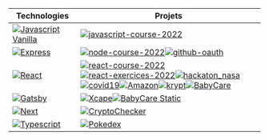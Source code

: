 | **Technologies**| **Projets** |
|-----------------|-----------------------------|
|[![Javascript Vanilla](https://img.shields.io/static/v1?label=&message=JavaScript&color=202124&logo=javascript&logoColor=FFFFFF)](https://developer.mozilla.org/en-US/docs/Web/JavaScript)|[![javascript-course-2022](https://img.shields.io/static/v1?label=javascript-course-2022&message=%20&color=000605&logo=github&logoColor=white&labelColor=000605)](https://github.com/ohayon-alexandre/javascript-course-2022)
|[![Express](https://img.shields.io/static/v1?label=&message=express&color=#202124&logo=express&logoColor=FFFFFF)](https://developer.mozilla.org/en-US/docs/Web/JavaScript)|[![node-course-2022](https://img.shields.io/static/v1?label=node-course-2022&message=%20&color=000605&logo=github&logoColor=white&labelColor=000605)](https://github.com/ohayon-alexandre/node-course-2022)[![github-oauth](https://img.shields.io/static/v1?label=github-oauth&message=%20&color=000605&logo=github&logoColor=white&labelColor=000605)](https://github.com/ohayon-alexandre/github-oauth)
|[![React](https://img.shields.io/static/v1?label=&message=React&color=202124&logo=react&logoColor=FFFFFF)](https://developer.mozilla.org/en-US/docs/Web/JavaScript)|[![react-course-2022](https://img.shields.io/static/v1?label=react-course-2022&message=%20&color=000605&logo=github&logoColor=white&labelColor=000605)](https://github.com/ohayon-alexandre/react-course-2022)[![react-exercices-2022](https://img.shields.io/static/v1?label=react-exercices-2022&message=%20&color=000605&logo=github&logoColor=white&labelColor=000605)](https://github.com/ohayon-alexandre/react-exercices-2022)[![hackaton_nasa](https://img.shields.io/static/v1?label=hackaton_nasa&message=%20&color=000605&logo=github&logoColor=white&labelColor=000605)](https://github.com/ohayon-alexandre/hackaton_nasa)[![covid19](https://img.shields.io/static/v1?label=covid19&message=%20&color=000605&logo=github&logoColor=white&labelColor=000605)](https://github.com/ohayon-alexandre/covid19)[![Amazon](https://img.shields.io/static/v1?label=Amazon&message=%20&color=000605&logo=github&logoColor=white&labelColor=000605)](https://github.com/ohayon-alexandre/Amazon)[![krypt](https://img.shields.io/static/v1?label=krypt&message=%20&color=000605&logo=github&logoColor=white&labelColor=000605)](https://github.com/ohayon-alexandre/krypt)[![BabyCare](https://img.shields.io/static/v1?label=BabyCare&message=%20&color=000605&logo=github&logoColor=white&labelColor=000605)](https://github.com/BabyCare-EIP/BabyCare)
|[![Gatsby](https://img.shields.io/static/v1?label=&message=Gatsby&color=202124&logo=gatsby&logoColor=FFFFFF)](https://developer.mozilla.org/en-US/docs/Web/JavaScript)|[![Xcape](https://img.shields.io/static/v1?label=Xcape&message=%20&color=000605&logo=github&logoColor=white&labelColor=000605)](https://github.com/ohayon-alexandre/Xcape)[![BabyCare Static](https://img.shields.io/static/v1?label=BabyCare-Static&message=%20&color=000605&logo=github&logoColor=white&labelColor=000605)](https://github.com/BabyCare-EIP/Website)
|[![Next](https://img.shields.io/static/v1?label=&message=Next&color=202124&logo=next.js&logoColor=FFFFFF)](https://developer.mozilla.org/en-US/docs/Web/JavaScript)|[![CryptoChecker](https://img.shields.io/static/v1?label=CryptoChecker&message=%20&color=000605&logo=github&logoColor=white&labelColor=000605)](https://github.com/ohayon-alexandre/CryptoChecker)
|[![Typescript](https://img.shields.io/static/v1?label=&message=Typescript&color=202124&logo=typescript&logoColor=FFFFFF)](https://developer.mozilla.org/en-US/docs/Web/JavaScript)|[![Pokedex](https://img.shields.io/static/v1?label=Pokedex&message=%20&color=000605&logo=github&logoColor=white&labelColor=000605)](https://github.com/ohayon-alexandre/Pokedex)

